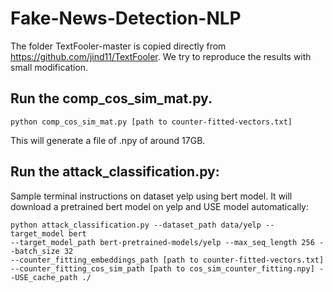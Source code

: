 # Fake-News-Detection-NLP

The folder TextFooler-master is copied directly from https://github.com/jind11/TextFooler. We try to reproduce the results with small modification.

## Run the comp_cos_sim_mat.py.

```
python comp_cos_sim_mat.py [path to counter-fitted-vectors.txt]
```
This will generate a file of .npy of around 17GB.

## Run the attack_classification.py:

Sample terminal instructions on dataset yelp using bert model. It will download a pretrained bert model on yelp and USE model automatically:

```
python attack_classification.py --dataset_path data/yelp --target_model bert 
--target_model_path bert-pretrained-models/yelp --max_seq_length 256 --batch_size 32 
--counter_fitting_embeddings_path [path to counter-fitted-vectors.txt] 
--counter_fitting_cos_sim_path [path to cos_sim_counter_fitting.npy] --USE_cache_path ./
```
